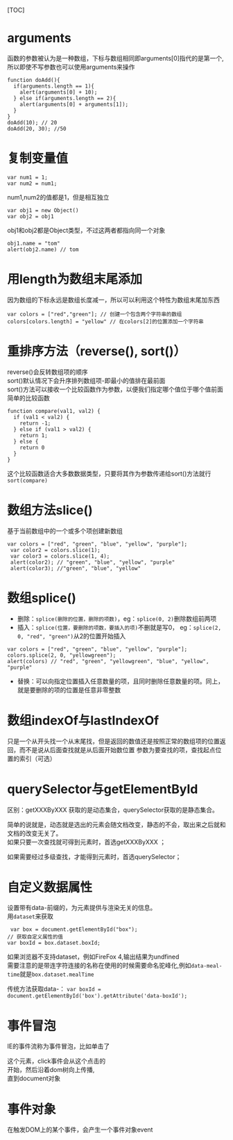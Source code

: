 [TOC]



# arguments

  函数的参数被认为是一种数组，下标与数组相同即arguments[0]指代的是第一个,<br />
  所以即使不写参数也可以使用arguments来操作
  ```
  function doAdd(){
    if(arguments.length == 1){
      alert(arguments[0] + 10);
    } else if(arguments.length == 2){
      alert(arguments[0] + arguments[1]);
    }
  }
  doAdd(10); // 20
  doAdd(20, 30); //50
  ```

# 复制变量值
```
var num1 = 1;
var num2 = num1;
```
num1,num2的值都是1，但是相互独立
```
var obj1 = new Object()
var obj2 = obj1
```
obj1和obj2都是Object类型，不过这两者都指向同一个对象
```
obj1.name = "tom"
alert(obj2.name) // tom
```
# 用length为数组末尾添加
 因为数组的下标永远是数组长度减一，所以可以利用这个特性为数组末尾加东西
 ```
 var colors = ["red","green"]; // 创建一个包含两个字符串的数组
 colors[colors.length] = "yellow" // 在colors[2]的位置添加一个字符串
 ```

# 重排序方法（reverse(), sort()）
  reverse()会反转数组项的顺序<br />
  sort()默认情况下会升序排列数组项-即最小的值排在最前面<br />
  sort()方法可以接收一个比较函数作为参数，以便我们指定哪个值位于哪个值前面<br />
  简单的比较函数

  ```
  function compare(val1, val2) {
    if (val1 < val2) {
      return -1;
    } else if (val1 > val2) {
      return 1;
    } else {
      return 0
    }
  }
  ```
 这个比较函数适合大多数数据类型，只要将其作为参数传递给sort()方法就行`sort(compare)`

# 数组方法slice()
 基于当前数组中的一个或多个项创建新数组
 ```
 var colors = ["red", "green", "blue", "yellow", "purple"];
  var color2 = colors.slice(1);
  var color3 = colors.slice(1, 4);
  alert(color2); // "green", "blue", "yellow", "purple"
  alert(color3); //"green", "blue", "yellow"
 ```

# 数组splice()
  * 删除：`splice(删除的位置，删除的项数)`，eg：`splice(0, 2)`删除数组前两项
  * 插入：`splice(位置，要删除的项数，要插入的项)`不删就是写0， eg：`splice(2, 0, "red", "green")`从2的位置开始插入
  ```
  var colors = ["red", "green", "blue", "yellow", "purple"];
  colors.splice(2, 0, "yellowgreen");
  alert(colors) // "red", "green", "yellowgreen", "blue", "yellow", "purple"
  ```
  * 替换：可以向指定位置插入任意数量的项，且同时删除任意数量的项。同上，就是要删除的项的位置是任意非零整数

# 数组indexOf与lastIndexOf
  只是一个从开头找一个从末尾找，但是返回的数值还是按照正常的数组项的位置返回，而不是说从后面查找就是从后面开始数位置
  参数为要查找的项，查找起点位置的索引（可选）

# querySelector与getElementById
  区别：getXXXByXXX 获取的是动态集合，querySelector获取的是静态集合。

简单的说就是，动态就是选出的元素会随文档改变，静态的不会，取出来之后就和文档的改变无关了。<br />
如果只要一次查找就可得到元素时，首选getXXXByXXX ；

如果需要经过多级查找，才能得到元素时，首选querySelector；

# 自定义数据属性
  设置带有data-前缀的，为元素提供与渲染无关的信息。<br />
  用`dataset`来获取
  ```
   var box = document.getElementById("box");
  // 获取自定义属性的值
  var boxId = box.dataset.boxId;
  ```
  如果浏览器不支持dataset，例如FireFox 4,输出结果为undfined<br />
  需要注意的是带连字符连接的名称在使用的时候需要命名驼峰化,例如`data-meal-time`就是`box.dataset.mealTime`<br />

  传统方法获取data-：
  `var boxId = document.getElementById('box').getAttribute('data-boxId');`

# 事件冒泡
  IE的事件流称为事件冒泡，比如单击了<div>这个元素，click事件会从这个点击的<div>开始，然后沿着dom树向上传播,<br />
直到document对象

# 事件对象
  在触发DOM上的某个事件，会产生一个事件对象event